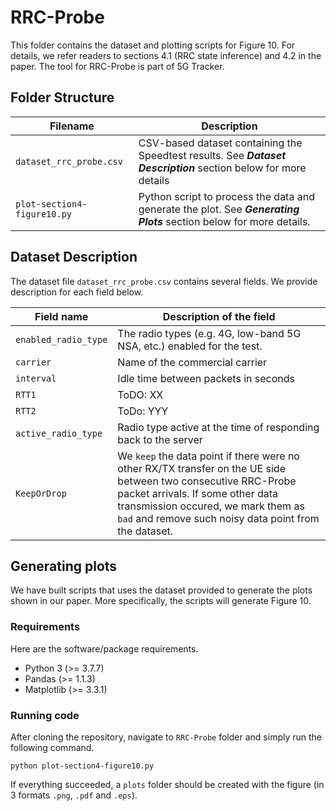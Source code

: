 # RRC-Probe

This folder contains the dataset and plotting scripts for Figure 10. For details, we refer readers to sections 4.1 (RRC state inference) and 4.2 in the paper. The tool for RRC-Probe is part of 5G Tracker. 

## Folder Structure   

| Filename                    | Description                                                                                                |
|-----------------------------|------------------------------------------------------------------------------------------------------------|
| `dataset_rrc_probe.csv` | CSV-based dataset containing the Speedtest results. See **_Dataset Description_** section below for more details |
| `plot-section4-figure10.py`           | Python script to process the data and generate the plot. See **_Generating Plots_** section below for more details.                      |

## Dataset Description

The dataset file `dataset_rrc_probe.csv` contains several fields. We provide description for each field below.

| Field name           | Description of the field                                           |
|----------------------|--------------------------------------------------------------------|
| `enabled_radio_type`               | The radio types (e.g. 4G, low-band 5G NSA, etc.) enabled for the test.                        |
| `carrier`      | Name of the commercial carrier                  |
| `interval`        | Idle time between packets in seconds                    |
| `RTT1`         | ToDO: XX                             |
| `RTT2`    | ToDo: YYY       |
| `active_radio_type`       | Radio type active at the time of responding back to the server                            |
| `KeepOrDrop`           | We `keep` the data point if there were no other RX/TX transfer on the UE side between two consecutive RRC-Probe packet arrivals. If some other data transmission occured, we mark them as `bad` and remove such noisy data point from the dataset.              |

## Generating plots

We have built scripts that uses the dataset provided to generate the plots shown in our paper. More specifically, the scripts will generate Figure 10.
### Requirements

Here are the software/package requirements.

- Python 3 (>= 3.7.7)
- Pandas (>= 1.1.3)
- Matplotlib (>= 3.3.1)

### Running code

After cloning the repository, navigate to `RRC-Probe` folder and simply run the following command.

`python plot-section4-figure10.py`

If everything succeeded, a `plots` folder should be created with the figure (in 3 formats `.png`, `.pdf` and `.eps`).